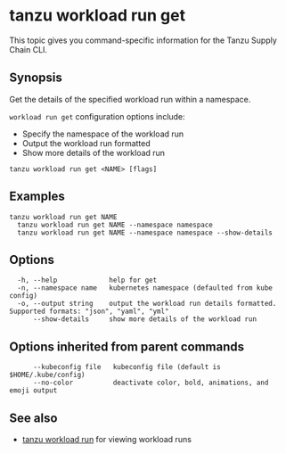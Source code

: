 # tanzu workload run get

This topic gives you command-specific information for the Tanzu Supply Chain CLI.

## Synopsis

Get the details of the specified workload run within a namespace.

`workload run get` configuration options include:

- Specify the namespace of the workload run
- Output the workload run formatted
- Show more details of the workload run

```console
tanzu workload run get <NAME> [flags]
```

## Examples

```console
tanzu workload run get NAME
  tanzu workload run get NAME --namespace namespace
  tanzu workload run get NAME --namespace namespace --show-details
```

## Options

```console
  -h, --help             help for get
  -n, --namespace name   kubernetes namespace (defaulted from kube config)
  -o, --output string    output the workload run details formatted. Supported formats: "json", "yaml", "yml"
      --show-details     show more details of the workload run
```

## Options inherited from parent commands

```console
      --kubeconfig file   kubeconfig file (default is $HOME/.kube/config)
      --no-color          deactivate color, bold, animations, and emoji output
```

## See also

- [tanzu workload run](tanzu_workload_run.hbs.md) for viewing workload runs